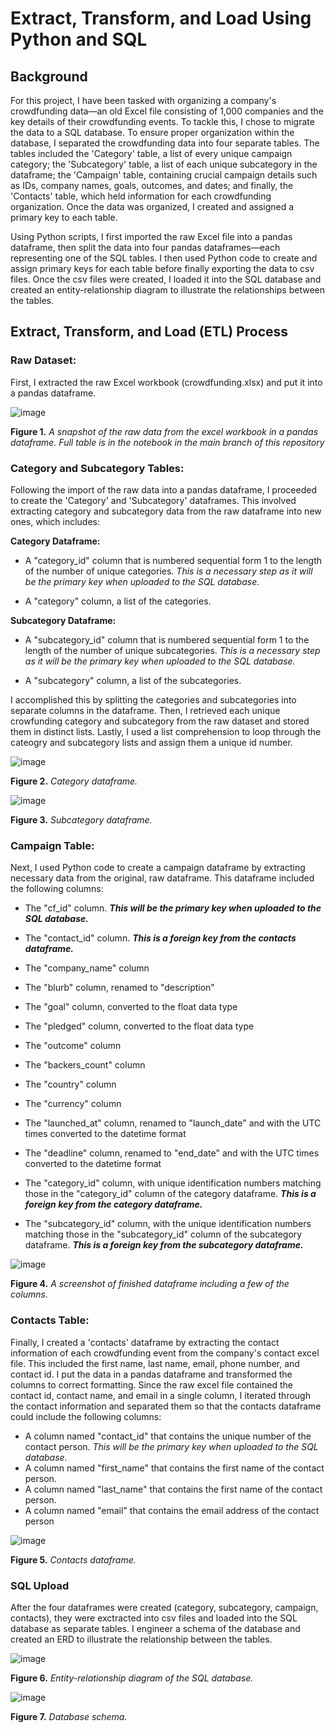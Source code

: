 # Extract, Transform, and Load Using Python and SQL

## Background
For this project, I have been tasked with organizing a company's crowdfunding data—an old Excel file consisting of 1,000 companies and the key details of their crowdfunding events. To tackle this, I chose to migrate the data to a SQL database. To ensure proper organization within the database, I separated the crowdfunding data into four separate tables. The tables included the 'Category' table, a list of every unique campaign category; the 'Subcategory' table, a list of each unique subcategory in the dataframe; the 'Campaign' table, containing crucial campaign details such as IDs, company names, goals, outcomes, and dates; and finally, the 'Contacts' table, which held information for each crowdfunding organization. Once the data was organized, I created and assigned a primary key to each table.

Using Python scripts, I first imported the raw Excel file into a pandas dataframe, then split the data into four pandas dataframes—each representing one of the SQL tables. I then used Python code to create and assign primary keys for each table before finally exporting the data to csv files. Once the csv files were created, I loaded it into the SQL database and created an entity-relationship diagram to illustrate the relationships between the tables. 

## Extract, Transform, and Load (ETL) Process
### Raw Dataset:
First, I extracted the raw Excel workbook (crowdfunding.xlsx) and put it into a pandas dataframe.

![image](https://github.com/nicholaishaw/Crowdfunding_ETL/assets/135463220/89d56eea-527c-4c3d-bc09-75a1df8b2af8)

**Figure 1.** *A snapshot of the raw data from the excel workbook in a pandas dataframe. Full table is in the notebook in the main branch of this repository*

### Category and Subcategory Tables:
Following the import of the raw data into a pandas dataframe, I proceeded to create the 'Category' and 'Subcategory' dataframes. This involved extracting category and subcategory data from the raw dataframe into new ones, which includes:

**Category Dataframe:**
* A "category_id" column that is numbered sequential form 1 to the length of the number of unique categories. *This is a necessary step as it will be the primary key when uploaded to the SQL database.*

* A "category" column, a list of the categories.

**Subcategory Dataframe:**
* A "subcategory_id" column that is numbered sequential form 1 to the length of the number of unique subcategories. *This is a necessary step as it will be the primary key when uploaded to the SQL database.*
  
* A "subcategory" column, a list of the subcategories.

I accomplished this by splitting the categories and subcategories into separate columns in the dataframe. Then, I retrieved each unique crowfunding category and subcategory from the raw dataset and stored them in distinct lists. Lastly, I used a list comprehension to loop through the cateogry and subcategory lists and assign them a unique id number.

![image](https://github.com/nicholaishaw/Crowdfunding_ETL/assets/135463220/b686ef39-2b70-4ed8-9828-990da47ec079)

**Figure 2.** *Category dataframe.*

![image](https://github.com/nicholaishaw/Crowdfunding_ETL/assets/135463220/1962ed0d-a59f-44a7-a68a-f4c5f638eabc)

**Figure 3.** *Subcategory dataframe.*

### Campaign Table:
Next, I used Python code to create a campaign dataframe by extracting necessary data from the original, raw dataframe. This dataframe included the following columns:

* The "cf_id" column. ***This will be the primary key when uploaded to the SQL database.***

* The "contact_id" column. ***This is a foreign key from the contacts dataframe.***

* The "company_name" column

* The "blurb" column, renamed to "description"

* The "goal" column, converted to the float data type

* The "pledged" column, converted to the float data type

* The "outcome" column

* The "backers_count" column

* The "country" column

* The "currency" column

* The "launched_at" column, renamed to "launch_date" and with the UTC times converted to the datetime format

* The "deadline" column, renamed to "end_date" and with the UTC times converted to the datetime format

* The "category_id" column, with unique identification numbers matching those in the "category_id" column of the category dataframe. ***This is a foreign key from the category dataframe.***

* The "subcategory_id" column, with the unique identification numbers matching those in the "subcategory_id" column of the subcategory dataframe. ***This is a foreign key from the subcategory dataframe.***

![image](https://github.com/nicholaishaw/Crowdfunding_ETL/assets/135463220/5f658439-d8de-4a3f-bdcd-c14bb6d4afe9)

**Figure 4.** *A screenshot of finished dataframe including a few of the columns.*

### Contacts Table:
Finally, I created a 'contacts' dataframe by extracting the contact information of each crowdfunding event from the company's contact excel file. This included the first name, last name, email, phone number, and contact id. I put the data in a pandas dataframe and transformed the columns to correct formatting. Since the raw excel file contained the contact id, contact name, and email in a single column, I iterated through the contact information and separated them so that the contacts dataframe could include the following columns:  

* A column named "contact_id" that contains the unique number of the contact person. *This will be the primary key when uploaded to the SQL database.*
* A column named "first_name" that contains the first name of the contact person.
* A column named "last_name" that contains the first name of the contact person.
* A column named "email" that contains the email address of the contact person

![image](https://github.com/nicholaishaw/Crowdfunding_ETL/assets/135463220/66c2427f-618e-4f9f-afcf-3a1d72d70aaf)

**Figure 5.** *Contacts dataframe.*

### SQL Upload
After the four dataframes were created (category, subcategory, campaign, contacts), they were exctracted into csv files and loaded into the SQL database as separate tables. I engineer a schema of the database and created an ERD to illustrate the relationship between the tables.

![image](https://github.com/nicholaishaw/Crowdfunding_ETL/assets/135463220/9da2807e-b49e-476d-a5d6-1993567c81f7)

**Figure 6.** *Entity-relationship diagram of the SQL database.*

![image](https://github.com/nicholaishaw/Crowdfunding_ETL/assets/135463220/6c60c271-a192-4edd-9e06-d22287e9b6ab)

**Figure 7.** *Database schema.*
